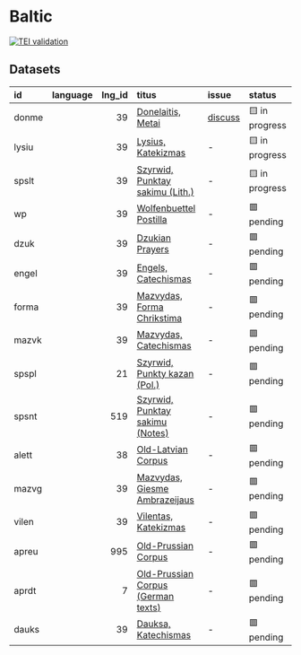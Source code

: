 # Baltic
[![TEI validation](https://github.com/TITUS-2-0/baltic/actions/workflows/validate.yaml/badge.svg?branch=main)](https://github.com/TITUS-2-0/baltic/actions/workflows/validate.yaml)
## Datasets
| id    | language   |   lng_id | titus                                                                                                       | issue                                                   | status         |
|:------|:-----------|---------:|:------------------------------------------------------------------------------------------------------------|:--------------------------------------------------------|:---------------|
| donme |            |       39 | [Donelaitis, Metai](http://titus.uni-frankfurt.de/texte/etcs/balt/lit/donelait/donmetai/donme.htm)          | [discuss](https://github.com/TITUS-2-0/baltic/issues/1) | 🟨 in progress |
| lysiu |            |       39 | [Lysius, Katekizmas](http://titus.uni-frankfurt.de/texte/etcs/balt/lit/lysius/lysiu.htm)                    | -                                                       | 🟨 in progress |
| spslt |            |       39 | [Szyrwid, Punktay sakimu (Lith.)](http://titus.uni-frankfurt.de/texte/etcs/balt/lit/spslt/spslt.htm)        | -                                                       | 🟨 in progress |
| wp    |            |       39 | [Wolfenbuettel Postilla](http://titus.uni-frankfurt.de/texte/etcs/balt/lit/wp/wp.htm)                       | -                                                       | 🟥 pending     |
| dzuk  |            |       39 | [Dzukian Prayers](http://titus.uni-frankfurt.de/texte/etcs/balt/lit/dzuk/dzuk.htm)                          | -                                                       | 🟥 pending     |
| engel |            |       39 | [Engels, Catechismas](http://titus.uni-frankfurt.de/texte/etcs/balt/lit/engels/engel.htm)                   | -                                                       | 🟥 pending     |
| forma |            |       39 | [Mazvydas, Forma Chrikstima](http://titus.uni-frankfurt.de/texte/etcs/balt/lit/forma/forma.htm)             | -                                                       | 🟥 pending     |
| mazvk |            |       39 | [Mazvydas, Catechismas](http://titus.uni-frankfurt.de/texte/etcs/balt/lit/mazvkat/mazvk.htm)                | -                                                       | 🟥 pending     |
| spspl |            |       21 | [Szyrwid, Punkty kazan (Pol.)](http://titus.uni-frankfurt.de/texte/etcs/balt/lit/spspl/spspl.htm)           | -                                                       | 🟥 pending     |
| spsnt |            |      519 | [Szyrwid, Punktay sakimu (Notes)](http://titus.uni-frankfurt.de/texte/etcs/balt/lit/spsnt/spsnt.htm)        | -                                                       | 🟥 pending     |
| alett |            |       38 | [Old-Latvian Corpus](http://titus.uni-frankfurt.de/texte/etcs/balt/lett/alett/alett.htm)                    | -                                                       | 🟥 pending     |
| mazvg |            |       39 | [Mazvydas, Giesme Ambrazeijaus](http://titus.uni-frankfurt.de/texte/etcs/balt/lit/mazvga/mazvg.htm)         | -                                                       | 🟥 pending     |
| vilen |            |       39 | [Vilentas, Katekizmas](http://titus.uni-frankfurt.de/texte/etcs/balt/lit/vilentas/vilen.htm)                | -                                                       | 🟥 pending     |
| apreu |            |      995 | [Old-Prussian Corpus](http://titus.uni-frankfurt.de/texte/etcs/balt/apreuss/apreuss/apreu.htm)              | -                                                       | 🟥 pending     |
| aprdt |            |        7 | [Old-Prussian Corpus (German texts)](http://titus.uni-frankfurt.de/texte/etcs/balt/apreuss/aprdt/aprdt.htm) | -                                                       | 🟥 pending     |
| dauks |            |       39 | [Dauksa, Katechismas](http://titus.uni-frankfurt.de/texte/etcs/balt/lit/dauksakt/dauks.htm)                 | -                                                       | 🟥 pending     |